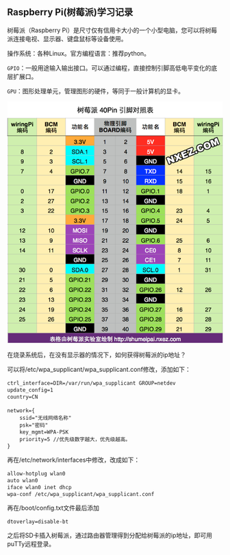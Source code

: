 ## Raspberry Pi(树莓派)学习记录

树莓派（Raspberry Pi）是尺寸仅有信用卡大小的一个小型电脑，您可以将树莓派连接电视、显示器、键盘鼠标等设备使用。

操作系统：各种Linux。官方编程语言：推荐python。

`GPIO`：一般用途输入输出接口。可以通过编程，直接控制引脚高低电平变化的底层扩展口。

`GPU`：图形处理单元，管理图形的硬件，等同于一般计算机的显卡。

![rpi-pins-40-0](figure/rpi-pins-40-0.png)

在烧录系统后，在没有显示器的情况下，如何获得树莓派的ip地址？

可以将/etc/wpa_supplicant/wpa_supplicant.conf修改，添加如下：

```shell
ctrl_interface=DIR=/var/run/wpa_supplicant GROUP=netdev
update_config=1
country=CN

network={
    ssid="无线网络名称"
    psk="密码"
    key_mgmt=WPA-PSK
    priority=5 //优先级数字越大，优先级越高。
}
```

再在/etc/network/interfaces中修改，改成如下：

```shell
allow-hotplug wlan0
auto wlan0
iface wlan0 inet dhcp
wpa-conf /etc/wpa_supplicant/wpa_supplicant.conf
```

再在/boot/config.txt文件最后添加

```
dtoverlay=disable-bt
```

之后将SD卡插入树莓派，通过路由器管理得到分配给树莓派的ip地址，即可用puTTy远程登录。

